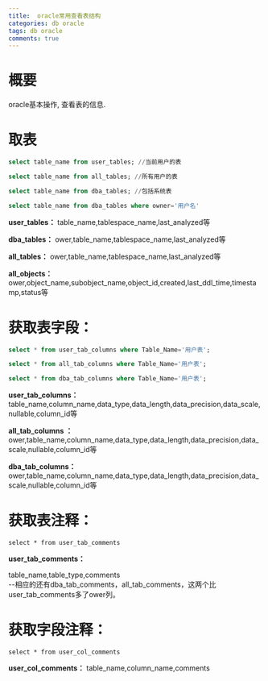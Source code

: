 ```yaml
---
title:  oracle常用查看表结构
categories: db oracle
tags: db oracle
comments: true
---
```


# 概要

oracle基本操作, 查看表的信息.

<!-- more -->

# 取表

```sql
select table_name from user_tables; //当前用户的表       

select table_name from all_tables; //所有用户的表   

select table_name from dba_tables; //包括系统表

select table_name from dba_tables where owner='用户名'
```

**user_tables：**
    table_name,tablespace_name,last_analyzed等

**dba_tables：**
    ower,table_name,tablespace_name,last_analyzed等

**all_tables：**
    ower,table_name,tablespace_name,last_analyzed等

  **all_objects：**
    ower,object_name,subobject_name,object_id,created,last_ddl_time,timestamp,status等

# 获取表字段：
```sql
select * from user_tab_columns where Table_Name='用户表';

select * from all_tab_columns where Table_Name='用户表';

select * from dba_tab_columns where Table_Name='用户表';
```
  **user_tab_columns：**
    table_name,column_name,data_type,data_length,data_precision,data_scale,nullable,column_id等

  **all_tab_columns ：**
    ower,table_name,column_name,data_type,data_length,data_precision,data_scale,nullable,column_id等

  **dba_tab_columns：**
    ower,table_name,column_name,data_type,data_length,data_precision,data_scale,nullable,column_id等

# 获取表注释：
```
select * from user_tab_comments
```
**user_tab_comments：**

table_name,table_type,comments  
--相应的还有dba_tab_comments，all_tab_comments，这两个比user_tab_comments多了ower列。

# 获取字段注释：
```
select * from user_col_comments
```

**user_col_comments：**
table_name,column_name,comments
